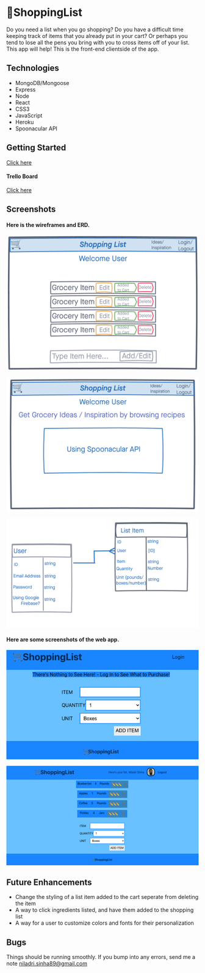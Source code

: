 # 🛒ShoppingList

Do you need a list when you go shopping? Do you have a difficult time keeping track of items that you already put in your cart? Or perhaps you tend to lose all the pens you bring with you to cross items off of your list. This app will help!
This is the front-end clientside of the app.

## Technologies
- MongoDB/Mongoose
- Express
- Node
- React
- CSS3
- JavaScript
- Heroku
- Spoonacular API

## Getting Started
[Click here](https://nils-shopping-list.netlify.app/) 

#### Trello Board
[Click here](https://trello.com/b/mu85xA7a/project-3-trello-board)

## Screenshots
#### Here is the wireframes and ERD.
![wireframe](./public/WireFrames/Grocery_List.png) 

![wireframe](./public/WireFrames/Inspiration_Page.png)

![ERD](./public/WireFrames/ERD.png)

#### Here are some screenshots of the web app.

![LoggedOut](./public/ScreenShots/Logged_Out.png)

![LoggedIn](./public/ScreenShots/Logged_In.png)


## Future Enhancements
- Change the styling of a list item added to the cart seperate from deleting the item
- A way to click ingredients listed, and have them added to the shopping list
- A way for a user to customize colors and fonts for their personalization

## Bugs
Things should be running smoothly. If you bump into any errors, send me a note niladri.sinha89@gmail.com